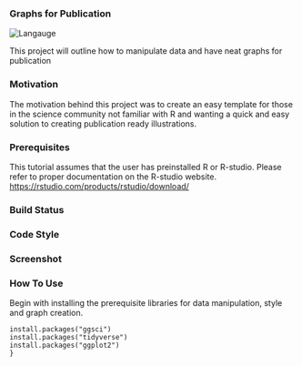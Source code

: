 ### Graphs for Publication

![Langauge](https://img.shields.io/badge/Language-R-brightgreen)

This project will outline how to manipulate data and have neat graphs for publication

### Motivation

The motivation behind this project was to create an easy template for those in the science community not familiar with R and wanting a quick and easy solution to creating publication ready illustrations.

### Prerequisites
This tutorial assumes that the user has preinstalled R or R-studio. Please refer to proper documentation on the R-studio website.
https://rstudio.com/products/rstudio/download/

### Build Status

### Code Style

### Screenshot

### How To Use

Begin with installing the prerequisite libraries for data manipulation, style and graph creation.

```{R}<space>{
install.packages("ggsci")
install.packages("tidyverse")
install.packages("ggplot2")
}
